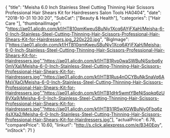 {
	"title": "Meisha 6.0 Inch Stainless Steel Cutting Thinning Hair Scissors Professional Hair Shears Kit for Hairdressers Salon Tools HA0404",
	"date": "2018-10-31 10:30:20",
	"SubCat": ["Beauty & Health"],
	"categories": ["Hair Care "],
	"thumbnailImage": "https://ae01.alicdn.com/kf/HTB10qmKweuSBuNjy1Xcq6AYjFXaH/Meisha-6-0-Inch-Stainless-Steel-Cutting-Thinning-Hair-Scissors-Professional-Hair-Shears-Kit-for-Hairdressers.jpg_220x220.jpg",
	"BigImage": ["https://ae01.alicdn.com/kf/HTB10qmKweuSBuNjy1Xcq6AYjFXaH/Meisha-6-0-Inch-Stainless-Steel-Cutting-Thinning-Hair-Scissors-Professional-Hair-Shears-Kit-for-Hairdressers.jpg","https://ae01.alicdn.com/kf/HTB1Rvp0waSWBuNjSsrbq6y0mVXal/Meisha-6-0-Inch-Stainless-Steel-Cutting-Thinning-Hair-Scissors-Professional-Hair-Shears-Kit-for-Hairdressers.jpg","https://ae01.alicdn.com/kf/HTB1Rus4nOCYBuNkSnaVq6AMsVXaO/Meisha-6-0-Inch-Stainless-Steel-Cutting-Thinning-Hair-Scissors-Professional-Hair-Shears-Kit-for-Hairdressers.jpg","https://ae01.alicdn.com/kf/HTB1dHr5wmtYBeNjSspkq6zU8VXa9/Meisha-6-0-Inch-Stainless-Steel-Cutting-Thinning-Hair-Scissors-Professional-Hair-Shears-Kit-for-Hairdressers.jpg","https://ae01.alicdn.com/kf/HTB1i1R5wXGWBuNjy0Fbq6z4sXXa2/Meisha-6-0-Inch-Stainless-Steel-Cutting-Thinning-Hair-Scissors-Professional-Hair-Shears-Kit-for-Hairdressers.jpg"],
	"actualPrice": 6.78,
	"comparePrice": 10.60,
	"linkurl": "http://s.click.aliexpress.com/e/B340Eqy",
	"inStock": 71
}
